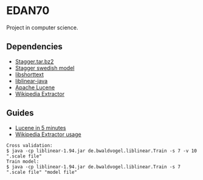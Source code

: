 EDAN70
======

Project in computer science.

## Dependencies

- [Stagger.tar.bz2](http://mumin.ling.su.se/projects/stagger/snapshot.tar.bz2)  
- [Stagger swedish model](http://mumin.ling.su.se/projects/stagger/swedish.bin.bz2)
- [libshorttext](http://www.csie.ntu.edu.tw/~cjlin/libshorttext/)
- [liblinear-java](http://liblinear.bwaldvogel.de/)
- [Apache Lucene](http://apache.mirrors.spacedump.net/lucene/java/4.10.2)  
- [Wikipedia Extractor](http://medialab.di.unipi.it/Project/SemaWiki/Tools/WikiExtractor.py)

## Guides
- [Lucene in 5 minutes](http://www.lucenetutorial.com/lucene-in-5-minutes.html)  
- [Wikipedia Extractor usage](http://medialab.di.unipi.it/wiki/Wikipedia_Extractor)


```
Cross validation:
$ java -cp liblinear-1.94.jar de.bwaldvogel.liblinear.Train -s 7 -v 10 ".scale file"
Train model:
$ java -cp liblinear-1.94.jar de.bwaldvogel.liblinear.Train -s 7 ".scale file" "model file"
```
